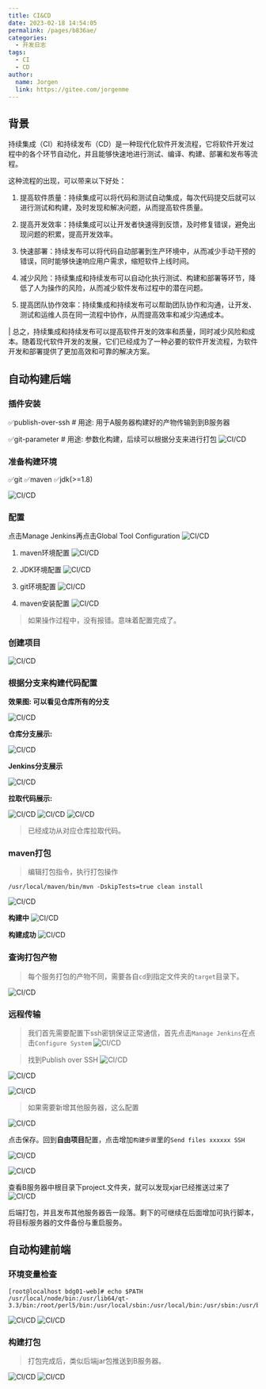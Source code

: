 ```yaml
---
title: CI&CD
date: 2023-02-18 14:54:05
permalink: /pages/b836ae/
categories:
  - 开发日志
tags:
  - CI
  - CD
author: 
  name: Jorgen
  link: https://gitee.com/jorgenme
---
```

## 背景
持续集成（CI）和持续发布（CD）是一种现代化软件开发流程，它将软件开发过程中的各个环节自动化，并且能够快速地进行测试、编译、构建、部署和发布等流程。

<!-- more -->

这种流程的出现，可以带来以下好处：

1. 提高软件质量：持续集成可以将代码和测试自动集成，每次代码提交后就可以进行测试和构建，及时发现和解决问题，从而提高软件质量。

2. 提高开发效率：持续集成可以让开发者快速得到反馈，及时修复错误，避免出现问题的积累，提高开发效率。

3. 快速部署：持续发布可以将代码自动部署到生产环境中，从而减少手动干预的错误，同时能够快速响应用户需求，缩短软件上线时间。

4. 减少风险：持续集成和持续发布可以自动化执行测试、构建和部署等环节，降低了人为操作的风险，从而减少软件发布过程中的潜在问题。

5. 提高团队协作效率：持续集成和持续发布可以帮助团队协作和沟通，让开发、测试和运维人员在同一流程中协作，从而提高效率和减少沟通成本。

| 总之，持续集成和持续发布可以提高软件开发的效率和质量，同时减少风险和成本。随着现代软件开发的发展，它们已经成为了一种必要的软件开发流程，为软件开发和部署提供了更加高效和可靠的解决方案。

## 自动构建后端

### 插件安装
✅publish-over-ssh # 用途: 用于A服务器构建好的产物传输到到B服务器

✅git-parameter    # 用途: 参数化构建，后续可以根据分支来进行打包
![CI/CD](/dev/200/1.png)

### 准备构建环境
✅git
✅maven
✅jdk(>=1.8)

![CI/CD](/dev/200/2.png)

### 配置
点击Manage Jenkins再点击Global Tool Configuration
![CI/CD](/dev/200/3.png)

1. maven环境配置
![CI/CD](/dev/200/4.png)

2. JDK环境配置
![CI/CD](/dev/200/5.png)

3. git环境配置
![CI/CD](/dev/200/6.png)

4. maven安装配置
![CI/CD](/dev/200/7.png)

> 如果操作过程中，没有报错。意味着配置完成了。

### 创建项目
![CI/CD](/dev/200/8.png)

### 根据分支来构建代码配置
**效果图: 可以看见仓库所有的分支**

![CI/CD](/dev/200/9.png)


**仓库分支展示:**

![CI/CD](/dev/200/10.png)

**Jenkins分支展示**

![CI/CD](/dev/200/11.png)

**拉取代码展示:**

![CI/CD](/dev/200/12.png)
![CI/CD](/dev/200/13.png)
![CI/CD](/dev/200/14.png)
> 已经成功从对应仓库拉取代码。


### maven打包
> 编辑打包指令，执行打包操作
```shell
/usr/local/maven/bin/mvn -DskipTests=true clean install
```
![CI/CD](/dev/200/15.png)

**构建中**
![CI/CD](/dev/200/16.png)

**构建成功**
![CI/CD](/dev/200/17.png)

### 查询打包产物
> 每个服务打包的产物不同，需要各自`cd`到指定文件夹的`target`目录下。

![CI/CD](/dev/200/18.png)

### 远程传输

> 我们首先需要配置下ssh密钥保证正常通信，首先点击`Manage Jenkins`在点击`Configure System`
![CI/CD](/dev/200/19.png)

> 找到Publish over SSH
![CI/CD](/dev/200/21.png)


![CI/CD](/dev/200/22.png)

![CI/CD](/dev/200/23.png)

> 如果需要新增其他服务器，这么配置

![CI/CD](/dev/200/24.png)

点击保存。回到**自由项目**配置，点击增加`构建步骤`里的`Send files xxxxxx SSH`

![CI/CD](/dev/200/25.png)


![CI/CD](/dev/200/26.png)


查看B服务器中根目录下project.文件夹，就可以发现xjar已经推送过来了
![CI/CD](/dev/200/27.png)

后端打包，并且发布其他服务器告一段落。剩下的可继续在后面增加可执行脚本，将目标服务器的文件备份与重启服务。


## 自动构建前端

### 环境变量检查
```shell
[root@localhost bdg01-web]# echo $PATH 
/usr/local/node/bin:/usr/lib64/qt-3.3/bin:/root/perl5/bin:/usr/local/sbin:/usr/local/bin:/usr/sbin:/usr/bin:/usr/local/java/bin:/usr/local/maven/bin:/root/bin
```
![CI/CD](/dev/200/28.png)
![CI/CD](/dev/200/29.png)

### 构建打包
> 打包完成后，类似后端jar包推送到B服务器。

![CI/CD](/dev/200/30.png)
![CI/CD](/dev/200/31.png)



